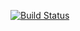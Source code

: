 [![Build Status](https://travis-ci.org/sneumann/mzR.svg?branch=master)](https://travis-ci.org/sneumann/mzR)
